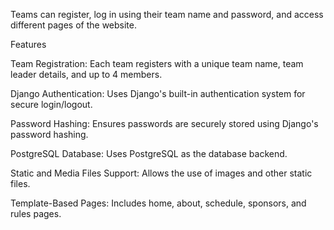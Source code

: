 Teams can register, log in using their team name and password, and access different pages of the website.

Features

Team Registration: Each team registers with a unique team name, team leader details, and up to 4 members.

Django Authentication: Uses Django's built-in authentication system for secure login/logout.

Password Hashing: Ensures passwords are securely stored using Django's password hashing.

PostgreSQL Database: Uses PostgreSQL as the database backend.

Static and Media Files Support: Allows the use of images and other static files.

Template-Based Pages: Includes home, about, schedule, sponsors, and rules pages.


